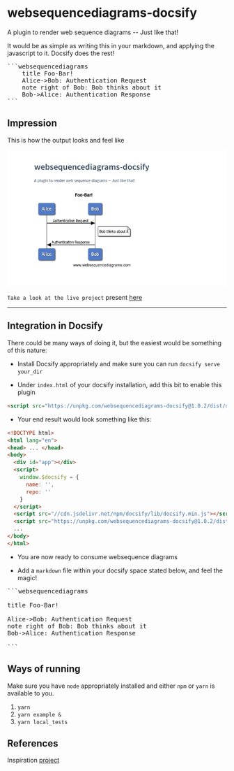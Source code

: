 # websequencediagrams-docsify

A plugin to render web sequence diagrams -- Just like that!

It would be as simple as writing this in your markdown, and applying the javascript to it. Docsify does the rest!

<pre>
```websequencediagrams
    title Foo-Bar!
    Alice->Bob: Authentication Request
    note right of Bob: Bob thinks about it
    Bob->Alice: Authentication Response
```
</pre>

## Impression

This is how the output looks and feel like

![](assets/plugin_screenshot.png)

`Take a look at the live project` present [here](https://aajiwani.github.io/websequencediagrams-docsify)

---

## Integration in Docsify

There could be many ways of doing it, but the easiest would be something of this nature:

- Install Docsify appropriately and make sure you can run `docsify serve your_dir`

- Under `index.html` of your docsify installation, add this bit to enable this plugin

```html
<script src="https://unpkg.com/websequencediagrams-docsify@1.0.2/dist/docsify-websequencediagrams.js"></script>
```

- Your end result would look something like this:

```html
<!DOCTYPE html>
<html lang="en">
<head> ... </head>
<body>
  <div id="app"></div>
  <script>
    window.$docsify = {
      name: '',
      repo: ''
    }
  </script>
  <script src="//cdn.jsdelivr.net/npm/docsify/lib/docsify.min.js"></script>
  <script src="https://unpkg.com/websequencediagrams-docsify@1.0.2/dist/docsify-websequencediagrams.js"></script>
  ...
</body>
</html>
```

- You are now ready to consume websequence diagrams

- Add a `markdown` file within your docsify space stated below, and feel the magic!

<pre>
```websequencediagrams

title Foo-Bar!

Alice->Bob: Authentication Request
note right of Bob: Bob thinks about it
Bob->Alice: Authentication Response

```
</pre>

## Ways of running

Make sure you have `node` appropriately installed and either `npm` or `yarn` is available to you.

1. `yarn`
2. `yarn example &`
3. `yarn local_tests`

## References

Inspiration [project](https://github.com/Leward/mermaid-docsify)